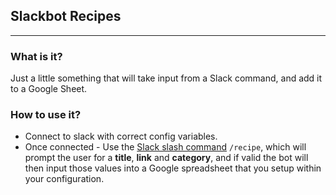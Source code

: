 ## Slackbot Recipes
----------------------------
### What is it?
Just a little something that will take input from a Slack command, and add it to a Google Sheet.

### How to use it?
- Connect to slack with correct config variables.
- Once connected - Use the [Slack slash command](https://api.slack.com/interactivity/slash-commands) `/recipe`, which will prompt the user for a **title**, **link** and **category**, and if valid the bot will then input those values into a Google spreadsheet that you setup within your configuration.
